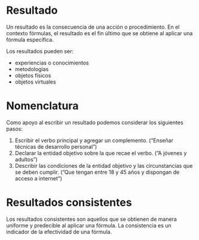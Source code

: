 # Resultado

Un resultado es la consecuencia de una acción o procedimiento. En el contexto fórmulas, el resultado es el fin último que se obtiene al aplicar una fórmula específica.

Los resultados pueden ser:
- experiencias o conocimientos
- metodologías
- objetos físicos
- objetos virtuales

# Nomenclatura

Como apoyo al escribir un resultado podemos considerar los siguientes pasos:

1. Escribir el verbo principal y agregar un complemento. (“Enseñar técnicas de desarrollo personal”)
2. Declarar la entidad objetivo sobre la que recae el verbo. (”A jóvenes y adultos”)
3. Describir las condiciones de la entidad objetivo y las circunstancias que se deben cumplir. (”Que tengan entre 18 y 45 años y dispongan de acceso a internet”)

# Resultados consistentes

Los resultados consistentes son aquellos que se obtienen de manera uniforme y predecible al aplicar una fórmula. La consistencia es un indicador de la efectividad de una fórmula.
